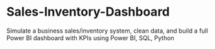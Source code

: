 # Sales-Inventory-Dashboard
Simulate a business sales/inventory system, clean data, and build a full Power BI dashboard with KPIs using Power BI, SQL, Python
